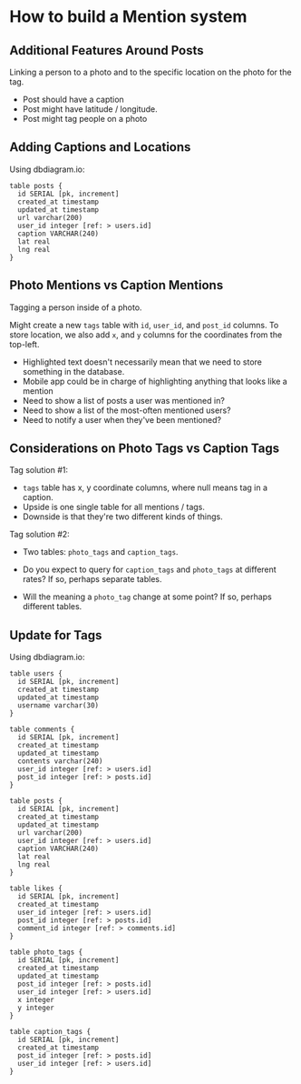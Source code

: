 # How to build a Mention system

## Additional Features Around Posts

Linking a person to a photo and to the specific location on the photo for the tag.

* Post should have a caption
* Post might have latitude / longitude.
* Post might tag people on a photo

## Adding Captions and Locations

Using dbdiagram.io: 
```
table posts {
  id SERIAL [pk, increment]
  created_at timestamp
  updated_at timestamp
  url varchar(200)
  user_id integer [ref: > users.id]
  caption VARCHAR(240)
  lat real
  lng real
}
```

## Photo Mentions vs Caption Mentions

Tagging a person inside of a photo.

Might create a new `tags` table with `id`, `user_id`, and `post_id` columns.
To store location, we also add `x`, and `y` columns for the coordinates from the top-left.

* Highlighted text doesn't necessarily mean that we need to store something in the database.
* Mobile app could be in charge of highlighting anything that looks like a mention
* Need to show a list of posts a user was mentioned in?
* Need to show a list of the most-often mentioned users?
* Need to notify a user when they've been mentioned?

## Considerations on Photo Tags vs Caption Tags

Tag solution #1:
* `tags` table has x, y coordinate columns, where null means tag in a caption.
* Upside is one single table for all mentions / tags.
* Downside is that they're two different kinds of things.

Tag solution #2:
* Two tables: `photo_tags` and `caption_tags`.

* Do you expect to query for `caption_tags` and `photo_tags` at different rates? If so, perhaps separate tables.
* Will the meaning a `photo_tag` change at some point? If so, perhaps different tables.

## Update for Tags

Using dbdiagram.io: 
```
table users {
  id SERIAL [pk, increment]
  created_at timestamp
  updated_at timestamp
  username varchar(30)
}

table comments {
  id SERIAL [pk, increment]
  created_at timestamp
  updated_at timestamp
  contents varchar(240)
  user_id integer [ref: > users.id]
  post_id integer [ref: > posts.id]
}

table posts {
  id SERIAL [pk, increment]
  created_at timestamp
  updated_at timestamp
  url varchar(200)
  user_id integer [ref: > users.id]
  caption VARCHAR(240)
  lat real
  lng real
}

table likes {
  id SERIAL [pk, increment]
  created_at timestamp
  user_id integer [ref: > users.id]
  post_id integer [ref: > posts.id]
  comment_id integer [ref: > comments.id]
}

table photo_tags {
  id SERIAL [pk, increment]
  created_at timestamp
  updated_at timestamp
  post_id integer [ref: > posts.id]
  user_id integer [ref: > users.id]
  x integer
  y integer
}

table caption_tags {
  id SERIAL [pk, increment]
  created_at timestamp
  post_id integer [ref: > posts.id]
  user_id integer [ref: > users.id]
}

```
